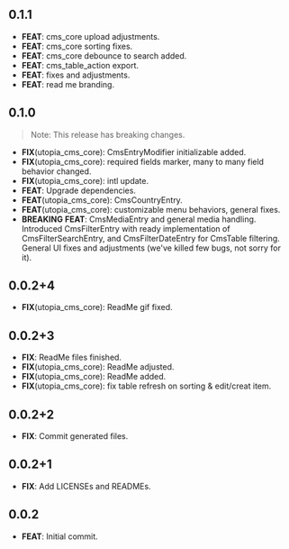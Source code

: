 ## 0.1.1

 - **FEAT**: cms_core upload adjustments.
 - **FEAT**: cms_core sorting fixes.
 - **FEAT**: cms_core debounce to search added.
 - **FEAT**: cms_table_action export.
 - **FEAT**: fixes and adjustments.
 - **FEAT**: read me branding.

## 0.1.0

> Note: This release has breaking changes.

 - **FIX**(utopia_cms_core): CmsEntryModifier initializable added.
 - **FIX**(utopia_cms_core): required fields marker, many to many field behavior changed.
 - **FIX**(utopia_cms_core): intl update.
 - **FEAT**: Upgrade dependencies.
 - **FEAT**(utopia_cms_core): CmsCountryEntry.
 - **FEAT**(utopia_cms_core): customizable menu behaviors, general fixes.
 - **BREAKING** **FEAT**: CmsMediaEntry and general media handling. Introduced CmsFilterEntry with ready implementation of CmsFilterSearchEntry, and CmsFilterDateEntry for CmsTable filtering. General UI fixes and adjustments (we've killed few bugs, not sorry for it).

## 0.0.2+4

 - **FIX**(utopia_cms_core): ReadMe gif fixed.

## 0.0.2+3

 - **FIX**: ReadMe files finished.
 - **FIX**(utopia_cms_core): ReadMe adjusted.
 - **FIX**(utopia_cms_core): ReadMe added.
 - **FIX**(utopia_cms_core): fix table refresh on sorting & edit/creat item.

## 0.0.2+2

 - **FIX**: Commit generated files.

## 0.0.2+1

 - **FIX**: Add LICENSEs and READMEs.

## 0.0.2

 - **FEAT**: Initial commit.

